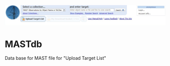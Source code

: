 ![MASTdb](MAST.png?raw=true "MAST.png") 
# MASTdb
 Data base for MAST file for "Upload Target List" 
